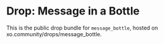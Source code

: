# Drop: Message in a Bottle

This is the public drop bundle for `message_bottle`, hosted on xo.community/drops/message_bottle.
